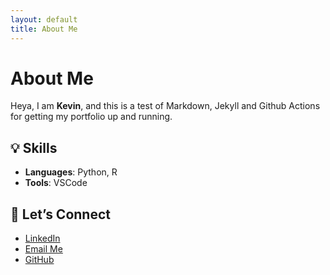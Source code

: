 ```yaml
---
layout: default
title: About Me
---
```


# About Me

Heya, I am **Kevin**, and this is a test of Markdown, Jekyll and Github Actions for getting my portfolio up and running.

## 💡 Skills

- **Languages**: Python, R
- **Tools**: VSCode

## 🤝 Let’s Connect

- [LinkedIn](https://www.linkedin.com/in/yourprofile)
- [Email Me](you@gmail.com)
- [GitHub](https://github.com/yourusername)